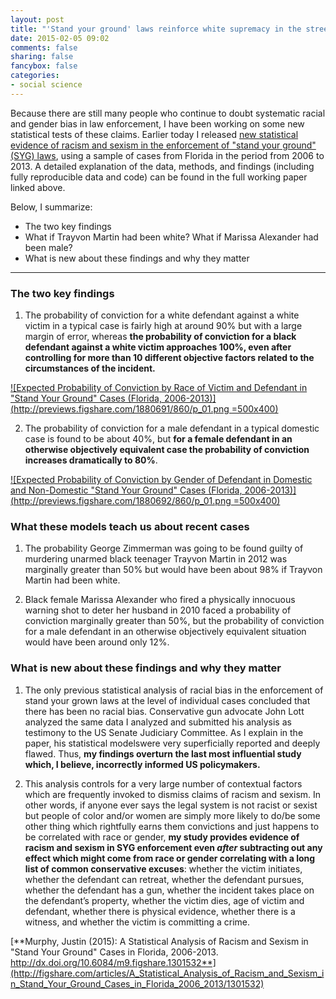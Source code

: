 ```yaml
---
layout: post
title: "'Stand your ground' laws reinforce white supremacy in the streets and patriarchy in the home"
date: 2015-02-05 09:02
comments: false
sharing: false
fancybox: false
categories:
- social science
---
```

Because there are still many people who continue to doubt systematic racial and gender bias in law enforcement, I have been working on some new statistical tests of these claims. Earlier today I released [new statistical evidence of racism and sexism in the enforcement of "stand your ground" (SYG) laws](http://figshare.com/articles/A_Statistical_Analysis_of_Racism_and_Sexism_in_Stand_Your_Ground_Cases_in_Florida_2006_2013/1301532), using a sample of cases from Florida in the period from 2006 to 2013. A detailed explanation of the data, methods, and findings (including fully reproducible data and code) can be found in the full working paper linked above.

Below, I summarize:

- The two key findings
- What if Trayvon Martin had been white? What if Marissa Alexander had been male?
- What is new about these findings and why they matter

---------------------

### The two key findings

1) The probability of conviction for a white defendant against a white victim in a typical case is fairly high at around 90% but with a large margin of error, whereas **the probability of conviction for a black defendant against a white victim approaches 100%, even after controlling for more than 10 different objective factors related to the circumstances of the incident.**

[![Expected Probability of Conviction by Race of Victim and Defendant in "Stand Your Ground" Cases (Florida, 2006-2013)](http://previews.figshare.com/1880691/860/p_01.png =500x400)](http://figshare.com/articles/Expected_Probability_of_Conviction_by_Race_of_Victim_and_Defendant_in_Stand_Your_Ground_Cases_Florida_2006_2013_/1301534)

2) The probability of conviction for a male defendant in a typical domestic case is found to be about 40%, but **for a female defendant in an otherwise objectively equivalent case the probability of conviction increases dramatically to 80%**.


[![Expected Probability of Conviction by Gender of Defendant in Domestic and Non-Domestic "Stand Your Ground" Cases (Florida, 2006-2013)](http://previews.figshare.com/1880692/860/p_01.png =500x400)](http://figshare.com/articles/Expected_Probability_of_Conviction_by_Gender_of_Defendant_in_Domestic_and_Non_Domestic_Stand_Your_Ground_Cases_in_Florida/1301535)

### What these models teach us about recent cases

1) The probability George Zimmerman was going to be found guilty of murdering unarmed black teenager Trayvon Martin in 2012 was marginally greater than 50% but would have been about 98% if Trayvon Martin had been white.

2) Black female Marissa Alexander who fired a physically innocuous warning shot to deter her husband in 2010 faced a probability of conviction marginally greater than 50%, but the probability of conviction for a male defendant in an otherwise objectively equivalent situation would have been around only 12%.

### What is new about these findings and why they matter

1) The only previous statistical analysis of racial bias in the enforcement of stand your grown laws at the level of individual cases concluded that there has been no racial bias. Conservative gun advocate John Lott analyzed the same data I analyzed and submitted his analysis as testimony to the US Senate Judiciary Committee. As I explain in the paper, his statistical modelswere very superficially reported and deeply flawed. Thus, **my findings overturn the last most influential study which, I believe, incorrectly informed US policymakers.**

2) This analysis controls for a very large number of contextual factors which are frequently invoked to dismiss claims of racism and sexism. In other words, if anyone ever says the legal system is not racist or sexist but people of color and/or women are simply more likely to do/be some other thing which rightfully earns them convictions and just happens to be correlated with race or gender, **my study provides evidence of racism and sexism in SYG enforcement even *after* subtracting out any effect which might come from race or gender correlating with a long list of common conservative excuses**: whether the victim initiates, whether the defendant can retreat, whether the defendant pursues, whether the defendant has a gun, whether the incident takes place on the defendant’s property, whether the victim dies, age of victim and defendant, whether there is physical evidence, whether there is a witness, and whether the victim is committing a crime.

[**Murphy, Justin (2015): A Statistical Analysis of Racism and Sexism in "Stand Your Ground" Cases in Florida, 2006-2013.
http://dx.doi.org/10.6084/m9.figshare.1301532**](http://figshare.com/articles/A_Statistical_Analysis_of_Racism_and_Sexism_in_Stand_Your_Ground_Cases_in_Florida_2006_2013/1301532)
